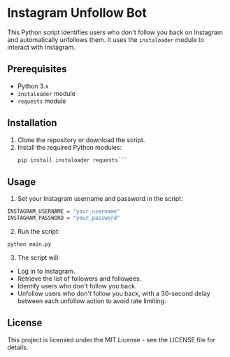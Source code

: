 # Instagram Unfollow Bot

This Python script identifies users who don't follow you back on Instagram and automatically unfollows them. It uses the `instaloader` module to interact with Instagram.

## Prerequisites

- Python 3.x
- `instaloader` module
- `requests` module

## Installation

1. Clone the repository or download the script.
2. Install the required Python modules:
   ```sh
   pip install instaloader requests```
   
## Usage

1. Set your Instagram username and password in the script:
```bash
INSTAGRAM_USERNAME = "your_username"
INSTAGRAM_PASSWORD = "your_password"
```
2. Run the script:
```bash
python main.py
```

3. The script will:

- Log in to Instagram.
- Retrieve the list of followers and followees.
- Identify users who don't follow you back.
- Unfollow users who don't follow you back, with a 30-second delay between each unfollow action to avoid rate limiting.

## License
This project is licensed under the MIT License - see the LICENSE file for details.
